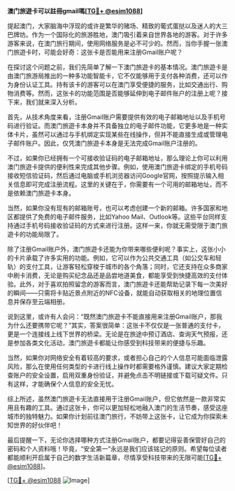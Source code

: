 **澳门旅遊卡可以註冊gmail嗎[[TG💪+ @esim1088](https://t.me/s/esim1088)]**

提起澳门，大家脑海中浮现的或许是繁华的赌场、精致的葡式蛋挞以及迷人的大三巴牌坊。作为一个国际化的旅游胜地，澳门吸引着来自世界各地的游客。对于许多游客来说，在澳门旅行期间，使用网络服务是必不可少的。然而，当你手握一张澳门旅遊卡时，可能会好奇：这张卡是否能用来注册Gmail账户呢？

在探讨这个问题之前，我们先简单了解一下澳门旅遊卡的基本情况。澳门旅遊卡是由澳门旅游局推出的一种多功能智能卡，它不仅能够用于支付各种消费，还可以作为身份认证工具。持有该卡的游客可以在澳门享受便捷的服务，比如交通出行、购物消费等。然而，这张卡的功能范围是否能够延伸到电子邮件账户的注册上呢？接下来，我们就来深入分析。

首先，从技术角度来看，注册Gmail账户需要提供有效的电子邮箱地址以及手机号码进行验证。而澳门旅遊卡本身并不具备独立的电子邮件功能，它更多地是一种实体卡片，虽然可以通过与手机绑定实现某些在线操作，但并不能直接生成或管理电子邮件账户。因此，仅凭澳门旅遊卡本身是无法完成Gmail账户注册的。

不过，如果你已经拥有一个可接收验证码的电子邮箱地址，那么理论上你可以利用澳门旅遊卡提供的便利性来完成其他步骤。例如，使用澳门旅遊卡绑定的手机号码接收短信验证码，然后通过电脑或手机浏览器访问Google官网，按照提示输入相关信息即可完成注册流程。这里的关键在于，你需要有一个可用的邮箱地址，而不是依赖澳门旅遊卡本身。

当然，如果你没有现有的邮箱账号，也可以考虑创建一个新的邮箱。许多国家和地区都提供了免费的电子邮件服务，比如Yahoo Mail、Outlook等。这些平台同样支持通过手机号码接收验证码的方式来进行注册。这样一来，你就无需受限于澳门旅遊卡的功能局限了。

除了注册Gmail账户外，澳门旅遊卡还能为你带来哪些便利呢？事实上，这张小小的卡片承载了许多实用的功能。例如，它可以作为公共交通工具（如公交车和轻轨）的支付工具，让游客轻松穿梭于城市的各个角落；同时，它还支持在众多商家中刷卡消费，无论是购买纪念品还是品尝地道美食，都能享受到快捷高效的支付体验。此外，对于喜欢拍照留念的游客而言，澳门旅遊卡还能帮助记录下每一次美好的瞬间——只需将卡贴近景点附近的NFC设备，就能自动获取相关的地理位置信息并保存至云端相册。

说到这里，或许有人会问：“既然澳门旅遊卡不能直接用来注册Gmail账户，那我为什么还要携带它呢？”其实，答案很简单：这张卡不仅仅是一张普通的支付卡，更是一个连接线上线下世界的桥梁。无论是在旅途中预订酒店、查询天气预报，还是参加各类文化活动，澳门旅遊卡都能让你感受到科技带来的便捷与乐趣。

当然，如果你对网络安全有着较高的要求，或者担心自己的个人信息可能面临泄露风险，那么在使用任何类型的卡进行线上操作时都需要格外谨慎。建议大家定期检查账户的安全设置，启用双重身份验证，并避免点击不明链接或下载可疑文件。只有这样，才能确保个人信息的安全无忧。

综上所述，虽然澳门旅遊卡无法直接用于注册Gmail账户，但它依然是一款非常实用且有趣的工具。通过这张卡，你可以更加轻松地融入澳门的生活节奏，感受这座城市的独特魅力。如果你计划前往澳门旅行，不妨带上这张卡，让它成为你探索未知世界的好伙伴吧！

最后提醒一下，无论你选择哪种方式注册Gmail账户，都要记得妥善保管好自己的密码和个人资料哦！毕竟，“安全第一”永远是我们应该铭记的原则。希望每位读者都能顺利开启属于自己的数字生活新篇章，尽情享受科技带来的无限可能[[TG💪+ @esim1088](https://t.me/s/esim1088)]。

[[TG💪+ @esim1088](https://t.me/s/esim1088) ![Image](https://i.postimg.cc/4NQfJmqS/Snipaste-2025-05-13-00-14-12.png)]
